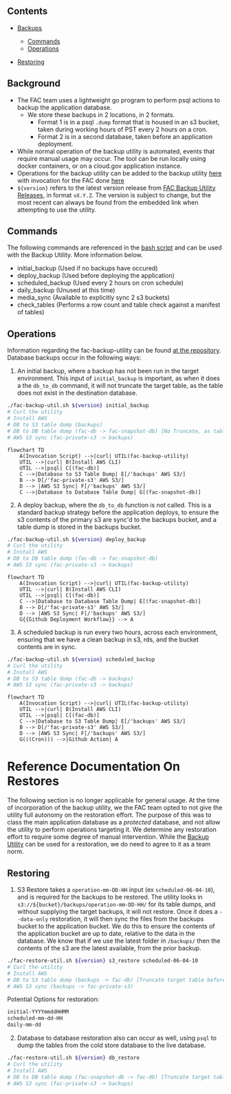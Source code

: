 ## Contents

- [Backups](#background)
  - [Commands](#commands)
  - [Operations](#operations)

- [Restoring](#restoring)

## Background
- The FAC team uses a lightweight go program to perform psql actions to backup the application database.
  - We store these backups in 2 locations, in 2 formats.
    - Format 1 is in a psql `.dump` format that is housed in an s3 bucket, taken during working hours of PST every 2 hours on a cron.
    - Format 2 is in a second database, taken before an application deployment.
- While normal operation of the backup utility is automated, events that require manual usage may occur. The tool can be run locally using docker containers, or on a cloud.gov application instance.
- Operations for the backup utility can be added to the backup utility [here](https://github.com/GSA-TTS/fac-backup-utility/tree/main/cmd) with invocation for the FAC done [here](https://github.com/GSA-TTS/FAC/blob/main/backend/fac-backup-util.sh)
- `${version}` refers to the latest version release from [FAC Backup Utility Releases](https://github.com/GSA-TTS/fac-backup-utility/releases), in format `vX.Y.Z`. The version is subject to change, but the most recent can always be found from the embedded link when attempting to use the utility.

## Commands
The following commands are referenced in the [bash script](https://github.com/GSA-TTS/FAC/blob/main/backend/fac-backup-util.sh) and can be used with the Backup Utility. More information below.
- initial_backup (Used if no backups have occured)
- deploy_backup (Used before deploying the application)
- scheduled_backup (Used every 2 hours on cron schedule)
- daily_backup (Unused at this time)
- media_sync (Available to explicitly sync 2 s3 buckets)
- check_tables (Performs a row count and table check against a manifest of tables)

## Operations
Information regarding the fac-backup-utility can be found [at the repository](https://github.com/GSA-TTS/fac-backup-utility).
Database backups occur in the following ways:
1. An initial backup, where a backup has not been run in the target environment. This input of `initial_backup` is important, as when it does a the `db_to_db` command, it will not truncate the target table, as the table does not exist in the destination database.
```bash
./fac-backup-util.sh ${version} initial_backup
# Curl the utility
# Install AWS
# DB to S3 table dump (backups)
# DB to DB table dump (fac-db -> fac-snapshot-db) [No Truncate, as tables dont exist]
# AWS S3 sync (fac-private-s3 -> backups)
```
```mermaid
flowchart TD
    A(Invocation Script) -->|curl| UTIL(fac-backup-utility)
    UTIL -->|curl| B(Install AWS CLI)
    UTIL -->|psql| C[(fac-db)]
    C -->|Database to S3 Table Dump| E[/'backups' AWS S3/]
    B --> D[/'fac-private-s3' AWS S3/]
    D --> |AWS S3 Sync| F[/'backups' AWS S3/]
    C -->|Database to Database Table Dump| G[(fac-snapshot-db)]
```

2. A deploy backup, where the `db_to_db` function is not called. This is a standard backup strategy before the application deploys, to ensure the s3 contents of the primary s3 are sync'd to the backups bucket, and a table dump is stored in the backups bucket.
```bash
./fac-backup-util.sh ${version} deploy_backup
# Curl the utility
# Install AWS
# DB to DB table dump (fac-db -> fac-snapshot-db)
# AWS S3 sync (fac-private-s3 -> backups)
```
```mermaid
flowchart TD
    A(Invocation Script) -->|curl| UTIL(fac-backup-utility)
    UTIL -->|curl| B(Install AWS CLI)
    UTIL -->|psql| C[(fac-db)]
    C -->|Database to Database Table Dump| E[(fac-snapshot-db)]
    B --> D[/'fac-private-s3' AWS S3/]
    D --> |AWS S3 Sync| F[/'backups' AWS S3/]
    G{{Github Deployment Workflow}} --> A
```

3. A scheduled backup is run every two hours, across each environment, ensuring that we have a clean backup in s3, rds, and the bucket contents are in sync.
```bash
./fac-backup-util.sh ${version} scheduled_backup
# Curl the utility
# Install AWS
# DB to S3 table dump (fac-db -> backups)
# AWS S3 sync (fac-private-s3 -> backups)
```
```mermaid
flowchart TD
    A(Invocation Script) -->|curl| UTIL(fac-backup-utility)
    UTIL -->|curl| B(Install AWS CLI)
    UTIL -->|psql| C[(fac-db)]
    C -->|Database to S3 Table Dump| E[/'backups' AWS S3/]
    B --> D[/'fac-private-s3' AWS S3/]
    D --> |AWS S3 Sync| F[/'backups' AWS S3/]
    G(((Cron))) -->|Github Action| A
```

# Reference Documentation On Restores
The following section is no longer applicable for general usage. At the time of incorporation of the backup utility, we the FAC team opted to not give the utility full autonomy on the restoration effort. The purpose of this was to class the main application database as a _protected_ database, and not allow the utility to perform operations targeting it. We determine any restoration effort to require some degree of manual intervention. While the [Backup Utility](https://github.com/GSA-TTS/fac-backup-utility) can be used for a restoration, we do need to agree to it as a team norm.

## Restoring
1. S3 Restore takes a `operation-mm-DD-HH` input (ex `scheduled-06-04-10`), and is required for the backups to be restored. The utility looks in `s3://${bucket}/backups/operation-mm-DD-HH/` for its table dumps, and without supplying the target backups, it will not restore. Once it does a `--data-only` restoration, it will then sync the files from the backups bucket to the application bucket. We do this to ensure the contents of the application bucket are up to date, relative to the data in the database. We know that if we use the latest folder in `/backups/` then the contents of the s3 are the latest available, from the prior backup.
```bash
./fac-restore-util.sh ${version} s3_restore scheduled-06-04-10
# Curl the utility
# Install AWS
# DB to S3 table dump (backups -> fac-db) [Truncate target table before --data-only pg_restore]
# AWS S3 sync (backups -> fac-private-s3)
```
Potential Options for restoration:
```bash
initial-YYYYmmddHHMM
scheduled-mm-dd-HH
daily-mm-dd
```

2. Database to database restoration also can occur as well, using `psql` to dump the tables from the cold store database to the live database.
```bash
./fac-restore-util.sh ${version} db_restore
# Curl the utility
# Install AWS
# DB to DB table dump (fac-snapshot-db -> fac-db) [Truncate target table before dump]
# AWS S3 sync (fac-private-s3 -> backups)
```
